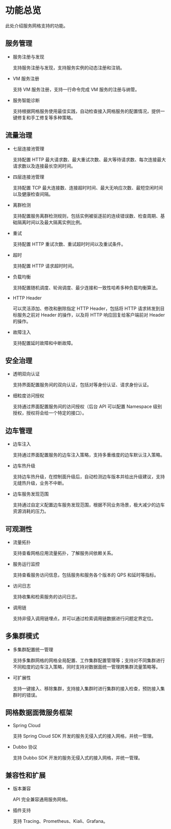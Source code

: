 # 功能总览

此处介绍服务网格支持的功能。

## 服务管理

- 服务注册与发现

    支持服务注册与发现，支持服务实例的动态注册和注销。

- VM 服务注册

    支持 VM 服务注册，支持一行命令完成 VM 服务的注册与纳管。

- 服务智能诊断

    支持根据网格服务使用最佳实践，自动检查接入网格服务的配置情况，提供一键修复和手工修复等多种策略。

## 流量治理

- 七层连接池管理

    支持配置 HTTP 最大请求数、最大重试次数、最大等待请求数、每次连接最大请求数以及连接最长空闲时间。

- 四层连接池管理

    支持配置 TCP 最大连接数、连接超时时间、最大无响应次数、最短空闲时间以及健康检查间隔。

- 离群检测

    支持配置服务离群检测规则，包括实例被驱逐前的连续错误数、检查周期、基础隔离时间以及最大隔离实例比例。

- 重试

    支持配置 HTTP 重试次数、重试超时时间以及重试条件。

- 超时

    支持配置 HTTP 请求超时时间。

- 负载均衡

    支持配置随机调度、轮询调度、最少连接和一致性哈希多种负载均衡算法。

- HTTP Header

    可以灵活添加、修改和删除指定 HTTP Header，包括将 HTTP 请求转发到目标服务之前对 Header 的操作，以及将 HTTP 响应回复给客户端前对 Header 的操作。

- 故障注入

    支持配置延时故障和中断故障。

## 安全治理

- 透明双向认证

    支持界面配置服务间的双向认证，包括对等身份认证、请求身份认证。

- 细粒度访问授权

    支持通过界面配置服务间的访问授权（后台 API 可以配置 Namespace 级别授权，授权将会给一个特定的接口）。

## 边车管理

- 边车注入

    支持通过界面配置服务的边车注入策略，支持多重维度的边车默认注入策略。

- 边车热升级

    支持边车热升级，在控制面升级后，自动检测边车版本并给出升级建议，支持无缝热升级，业务不中断。

- 边车服务发现范围

    支持通过自定义配置边车服务发现范围，根据不同业务场景，极大减少的边车资源消耗的压力。

## 可观测性

- 流量拓扑

    支持查看网格应用流量拓扑，了解服务间依赖关系。

- 服务运行监控

    支持查看服务访问信息，包括服务和服务各个版本的 QPS 和延时等指标。

- 访问日志

    支持收集和检索服务的访问日志。

- 调用链

    支持非侵入调用链埋点，并可以通过检索调用链数据进行问题定界定位。

## 多集群模式

- 多集群配置统一管理

    支持多集群网格的网格全局配置、工作集群配置管理等；支持对不同集群进行不同粒度的边车注入策略，同时支持对数据面统一管理跨集群流量策略等。

- 可扩展性

    支持一键接入、移除集群，支持接入集群时进行集群的接入检查，预防接入集群时的错误。

## 网格数据面微服务框架

- Spring Cloud

    支持 Spring Cloud SDK 开发的服务无侵入式的接入网格，并统一管理。

- Dubbo 协议

    支持 Dubbo SDK 开发的服务无侵入式的接入网格，并统一管理。

## 兼容性和扩展

- 版本兼容

    API 完全兼容通用服务网格。

- 插件支持

    支持 Tracing、Prometheus、Kiali、Grafana。
